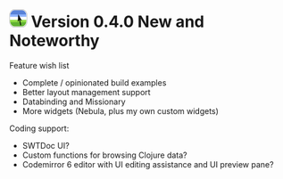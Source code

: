 # ![Logo](../images/icon32x32.png) Version 0.4.0 New and Noteworthy

Feature wish list

* Complete / opinionated build examples
* Better layout management support
* Databinding and Missionary
* More widgets (Nebula, plus my own custom widgets)

Coding support:

* SWTDoc UI?
* Custom functions for browsing Clojure data?
* Codemirror 6 editor with UI editing assistance and UI preview pane?

